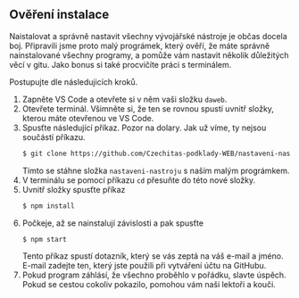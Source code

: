## Ověření instalace

Naistalovat a správně nastavit všechny vývojářské nástroje je občas docela boj. Připravili jsme proto malý prográmek, který ověří, že máte správně nainstalované všechny programy, a pomůže vám nastavit několik důležitých věcí v gitu. Jako bonus si také procvičíte práci s terminálem. 

Postupujte dle následujicích kroků.

1. Zapněte VS Code a otevřete si v něm vaši složku `daweb`.
1. Otevřete terminál. Všimněte si, že ten se rovnou spustí uvnitř složky, kterou máte otevřenou ve VS Code.
1. Spusťte následující příkaz. Pozor na dolary. Jak už víme, ty nejsou součástí příkazu.
   ```sh
   $ git clone https://github.com/Czechitas-podklady-WEB/nastaveni-nastroju
   ```
   Tímto se stáhne složka `nastaveni-nastroju` s naším malým prográmkem.
1. V terminálu se pomocí příkazu `cd` přesuňte do této nové složky.
1. Uvnitř složky spusťte příkaz
   ```sh
   $ npm install
   ```
1. Počkeje, až se nainstalují závislosti a pak spusťte
   ```sh
   $ npm start
   ```
   Tento příkaz spustí dotazník, který se vás zeptá na váš e-mail a jméno. E-mail zadejte ten, který jste použili při vytváření účtu na GitHubu. 
1. Pokud program záhlásí, že všechno proběhlo v pořádku, slavte úspěch. Pokud se cestou cokoliv pokazilo, pomohou vám naši lektoři a kouči.